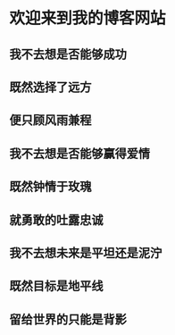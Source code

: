 # 欢迎来到我的博客网站









## 我不去想是否能够成功
## 既然选择了远方
## 便只顾风雨兼程

## 我不去想是否能够赢得爱情
## 既然钟情于玫瑰
## 就勇敢的吐露忠诚

## 我不去想未来是平坦还是泥泞
## 既然目标是地平线
## 留给世界的只能是背影
